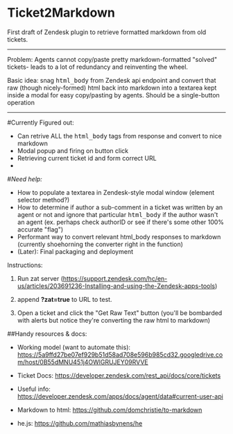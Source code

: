 # Ticket2Markdown

First draft of Zendesk plugin to retrieve formatted markdown from old tickets.

------

Problem: Agents cannot copy/paste pretty markdown-formatted "solved" tickets- leads to a lot of redundancy and reinventing the wheel.

Basic idea: snag <tt>html_body</tt> from Zendesk api endpoint and convert that raw (though nicely-formed) html back into markdown into a textarea kept inside a modal for easy copy/pasting by agents. Should be a single-button operation

----

#Currently Figured out:

* Can retrive ALL the <tt>html_body</tt> tags from response and convert to nice markdown
* Modal popup and firing on button click
* Retrieving current ticket id and form correct URL
*


#*Need help:*

* How to populate a textarea in Zendesk-style modal window (element selector method?)
* How to determine if author a sub-comment in a ticket was written by an agent or not and ignore that particular <tt>html_body</tt> if the author wasn't an agent (ex. perhaps check authorID or see if there's some other 100% accurate "flag")
* Performant way to convert relevant html_body responses to markdown (currently shoehorning the converter right in the function)
* (Later): Final packaging and deployment



Instructions:

1) Run zat server (https://support.zendesk.com/hc/en-us/articles/203691236-Installing-and-using-the-Zendesk-apps-tools)

2) append **?zat=true** to URL to test.

3) Open a ticket and click the "Get Raw Text" button (you'll be bombarded with alerts but notice they're converting the raw html to markdown)



##Handy resources & docs:

* Working model (want to automate this): https://5a9ffd27be07ef929b51d58ad708e596b985cd32.googledrive.com/host/0B55dMNU451j4OWlGRUJEY09RVVE

* Ticket Docs: https://developer.zendesk.com/rest_api/docs/core/tickets

* Useful info: https://developer.zendesk.com/apps/docs/agent/data#current-user-api

* Markdown to html: https://github.com/domchristie/to-markdown

* he.js: https://github.com/mathiasbynens/he



